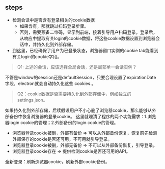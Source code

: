 ## steps

- 检测会话中是否含有登录相关的cookie数据
    - 如果含有，那就跳过扫码登录步骤。
    - 否则，需要预备二维码，显示到前端，接着引导用户扫码登录。登录后，从响应中提取有关login的cookie数据，将这些cookie数据设置到浏览器会话中，并持久化到外部存储。
- 到这里，已经确保了用户为已登录状态，浏览器窗口实例的cookie tab能看到有关login的cookie字段。

> Q1: 上述的会话，应该选择全局会话，还是局部单一会话实例？

不管是window的session还是defaultSession，只要合理设置了expirationDate 字段，electron就会自动持久化这些 cookies 。

> Q2：cookie数据是否需要持久化到外部存储中，例如独立的settings.json。

如果持久化到外部存储，后续假设用户不小心删了浏览器cookie，那么能够从外部备份中恢复浏览器的登录cookie。
这里就理清了程序的两个功能需求：1.浏览器login cookie的管理；2.外部备份的login cookie的管理。

- 浏览器登录cookie被删，外部有备份 => 可以从外部备份恢复，恢复前先检测外部保存的cookie是否还可用，不可用就引导登录。
- 浏览器登录cookie被删，外部无备份 => 不可以从外部备份恢复，引导登录。
- 浏览器登录cookie存在 => 提供检测cookie是否还可用的API。

全新登录：刷新浏览器cookie，刷新外部cookie备份。